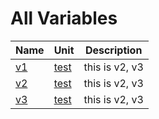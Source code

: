 # All Variables


| Name | Unit | Description |
|---|---|---|
| [v1](test.md#v1) | [test](test.md) | this is v2, v3 |
| [v2](test.md#v2) | [test](test.md) | this is v2, v3 |
| [v3](test.md#v3) | [test](test.md) | this is v2, v3 |
